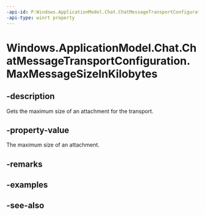 ```yaml
---
-api-id: P:Windows.ApplicationModel.Chat.ChatMessageTransportConfiguration.MaxMessageSizeInKilobytes
-api-type: winrt property
---
```


<!-- Property syntax
public int MaxMessageSizeInKilobytes { get; }
-->

# Windows.ApplicationModel.Chat.ChatMessageTransportConfiguration.MaxMessageSizeInKilobytes

## -description
Gets the maximum size of an attachment for the transport.

## -property-value
The maximum size of an attachment.

## -remarks

## -examples

## -see-also
